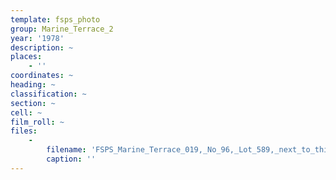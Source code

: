 ```yaml
---
template: fsps_photo
group: Marine_Terrace_2
year: '1978'
description: ~
places:
    - ''
coordinates: ~
heading: ~
classification: ~
section: ~
cell: ~
film_roll: ~
files:
    -
        filename: 'FSPS_Marine_Terrace_019,_No_96,_Lot_589,_next_to_this_is_vacant,_cnr_Grey_St,_15-2-B,_1978.png'
        caption: ''
---
```

